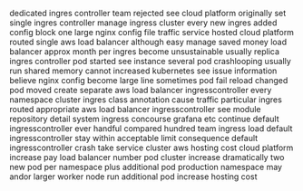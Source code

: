 dedicated ingres controller team rejected see cloud platform originally set single ingres controller manage ingress cluster every new ingres added config block one large nginx config file traffic service hosted cloud platform routed single aws load balancer although easy manage saved money load balancer approx month per ingres become unsustainable usually replica ingres controller pod started see instance several pod crashlooping usually run shared memory cannot increased kubernetes see issue information believe nginx config become large line sometimes pod fail reload changed pod moved create separate aws load balancer ingresscontroller every namespace cluster ingres class annotation cause traffic particular ingres routed appropriate aws load balancer ingresscontroller see module repository detail system ingress concourse grafana etc continue default ingresscontroller ever handful compared hundred team ingress load default ingresscontroller stay within acceptable limit consequence default ingresscontroller crash take service cluster aws hosting cost cloud platform increase pay load balancer number pod cluster increase dramatically two new pod per namespace plus additional pod production namespace may andor larger worker node run additional pod increase hosting cost